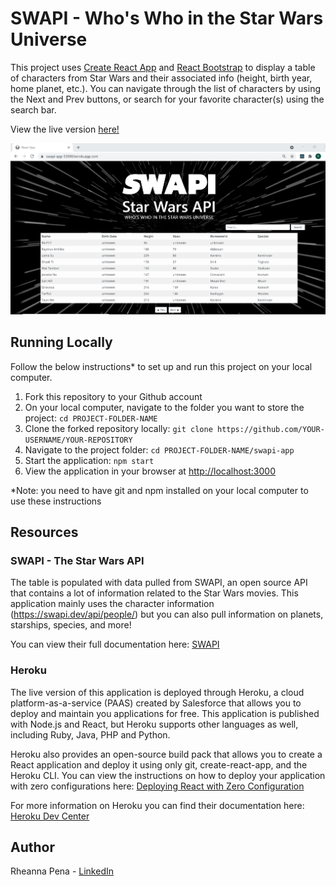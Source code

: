 # SWAPI - Who's Who in the Star Wars Universe

This project uses [Create React App](https://github.com/facebook/create-react-app) and [React Bootstrap](https://react-bootstrap.github.io/) to display a table of characters from Star Wars and their associated info (height, birth year, home planet, etc.). You can navigate through the list of characters by using the Next and Prev buttons, or search for your favorite character(s) using the search bar.

View the live version [here!](https://swapi-app-53990.herokuapp.com/)

![](./screenshot.PNG)

## Running Locally

Follow the below instructions* to set up and run this project on your local computer.

1. Fork this repository to your Github account
2. On your local computer, navigate to the folder you want to store the project: `cd PROJECT-FOLDER-NAME`
3. Clone the forked repository locally: `git clone https://github.com/YOUR-USERNAME/YOUR-REPOSITORY`
4. Navigate to the project folder: `cd PROJECT-FOLDER-NAME/swapi-app`
5. Start the application: `npm start`
6. View the application in your browser at [http://localhost:3000](http://localhost:3000)

*Note: you need to have git and npm installed on your local computer to use these instructions

## Resources

### SWAPI - The Star Wars API

The table is populated with data pulled from SWAPI, an open source API that contains a lot of information related to the Star Wars movies. This application mainly uses the character information (https://swapi.dev/api/people/) but you can also pull information on planets, starships, species, and more! 

You can view their full documentation here: [SWAPI](https://swapi.dev/)

### Heroku

The live version of this application is deployed through Heroku, a cloud platform-as-a-service (PAAS) created by Salesforce that allows you to deploy and maintain you applications for free. This application is published with Node.js and React, but Heroku supports other languages as well, including Ruby, Java, PHP and Python. 

Heroku also provides an open-source build pack that allows you to create a React application and deploy it using only git, create-react-app, and the Heroku CLI. You can view the instructions on how to deploy your application with zero configurations here: [Deploying React with Zero Configuration](https://blog.heroku.com/deploying-react-with-zero-configuration)

For more information on Heroku you can find their documentation here: [Heroku Dev Center](https://devcenter.heroku.com/)

## Author

Rheanna Pena - [LinkedIn](https://www.linkedin.com/in/rheanna-gallego-aa0007110/)